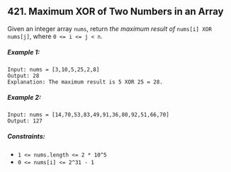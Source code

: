 ## 421. Maximum XOR of Two Numbers in an Array

Given an integer array ```nums```, return *the maximum result of* ```nums[i] XOR nums[j]```, where ```0 <= i <= j < n```.

##### Example 1:
```
Input: nums = [3,10,5,25,2,8]
Output: 28
Explanation: The maximum result is 5 XOR 25 = 28.
```
##### Example 2:
```
Input: nums = [14,70,53,83,49,91,36,80,92,51,66,70]
Output: 127
```

##### Constraints:

* ```1 <= nums.length <= 2 * 10^5```
* ```0 <= nums[i] <= 2^31 - 1```